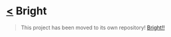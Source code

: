 # [<](../README.md) Bright

> This project has been moved to its own repository! [Bright!!](https://github.com/legopitstop/Bright)